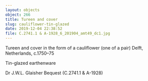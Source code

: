 ```yaml
---
layout: objects
object: 266
title: Tureen and cover
slug: cauliflower-tin-glazed
date: 2019-12-04 22:38:52
file: C.2741.1 & A-1928_6_201904_amt49_dc1.jpg
---
```

Tureen and cover in the form of a cauliflower (one of a pair) Delft, Netherlands, c.1750–75  

Tin-glazed earthenware  

Dr J.W.L. Glaisher Bequest (C.2741.1 &amp; A-1928)
